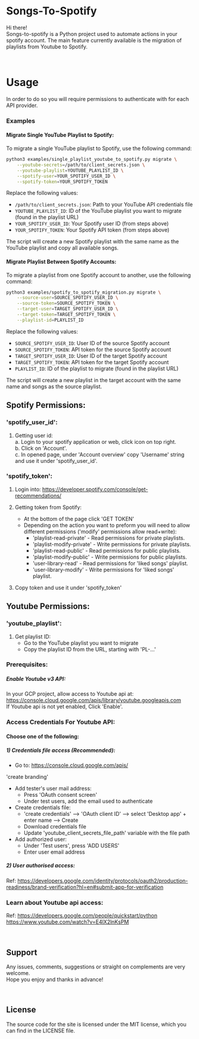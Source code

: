 # Songs-To-Spotify
Hi there! <br>
Songs-to-spotify is a Python project used to automate actions in your spotify account.
The main feature currently available is the migration of playlists from Youtube to Spotify.

<br>

# Usage
In order to do so you will require permissions to authenticate with for each API provider.
### Examples

#### Migrate Single YouTube Playlist to Spotify:
To migrate a single YouTube playlist to Spotify, use the following command:

```bash
python3 examples/single_playlist_youtube_to_spotify.py migrate \
    --youtube-secrets=/path/to/client_secrets.json \
    --youtube-playlist=YOUTUBE_PLAYLIST_ID \
    --spotify-user=YOUR_SPOTIFY_USER_ID \
    --spotify-token=YOUR_SPOTIFY_TOKEN
```

Replace the following values:
- `/path/to/client_secrets.json`: Path to your YouTube API credentials file
- `YOUTUBE_PLAYLIST_ID`: ID of the YouTube playlist you want to migrate (found in the playlist URL)
- `YOUR_SPOTIFY_USER_ID`: Your Spotify user ID (from steps above)
- `YOUR_SPOTIFY_TOKEN`: Your Spotify API token (from steps above)

The script will create a new Spotify playlist with the same name as the YouTube playlist and copy all available songs.

#### Migrate Playlist Between Spotify Accounts:
To migrate a playlist from one Spotify account to another, use the following command:

```bash
python3 examples/spotify_to_spotify_migration.py migrate \
    --source-user=SOURCE_SPOTIFY_USER_ID \
    --source-token=SOURCE_SPOTIFY_TOKEN \
    --target-user=TARGET_SPOTIFY_USER_ID \
    --target-token=TARGET_SPOTIFY_TOKEN \
    --playlist-id=PLAYLIST_ID
```

Replace the following values:
- `SOURCE_SPOTIFY_USER_ID`: User ID of the source Spotify account
- `SOURCE_SPOTIFY_TOKEN`: API token for the source Spotify account
- `TARGET_SPOTIFY_USER_ID`: User ID of the target Spotify account
- `TARGET_SPOTIFY_TOKEN`: API token for the target Spotify account
- `PLAYLIST_ID`: ID of the playlist to migrate (found in the playlist URL)

The script will create a new playlist in the target account with the same name and songs as the source playlist.

## Spotify Permissions:
### 'spotify_user_id':
1. Getting user id: <br>
    a. Login to your spotify application or web, click icon on top right. <br>
    b. Click on 'Account'. <br>
    c. In opened page, under 'Account overview' copy 'Username' string and use it under 'spotify_user_id'.

### 'spotify_token':
1. Login into: https://developer.spotify.com/console/get-recommendations/
2. Getting token from Spotify:
    - At the bottom of the page click 'GET TOKEN'
    - Depending on the action you want to preform you will need to allow different permissions ('modify' permissions allow read+write):
        - 'playlist-read-private' - Read permissions for private playlists.
        - 'playlist-modify-private' - Write permissions for private playlists.
        - 'playlist-read-public' - Read permissions for public playlists.
        - 'playlist-modify-public' - Write permissions for public playlists.
        - 'user-library-read' - Read permissions for 'liked songs' playlist.
        - 'user-library-modify' - Write permissions for 'liked songs' playlist.

3. Copy token and use it under 'spotify_token'

## Youtube Permissions:
### 'youtube_playlist':
1. Get playlist ID:
    - Go to the YouTube playlist you want to migrate
    - Copy the playlist ID from the URL, starting with 'PL-...'

### Prerequisites:
##### Enable Youtube v3 API:
In your GCP project, allow access to Youtube api at: https://console.cloud.google.com/apis/library/youtube.googleapis.com <br>
If Youtube api is not yet enabled, Click 'Enable'.

### Access Credentials For Youtube API:
#### Choose one of the following:
##### 1) Credentials file access (Recommended):
- Go to: https://console.cloud.google.com/apis/

'create branding'

- Add tester's user mail address:
    - Press 'OAuth consent screen'
    - Under test users, add the email used to authenticate
- Create credentials file:
    - 'create credentials' --> 'OAuth client ID' --> select 'Desktop app' + enter name --> Create
    - Download credentials file
    - Update 'youtube_client_secrets_file_path' variable with the file path
- Add authorized user:
    - Under 'Test users', press 'ADD USERS'
    - Enter user email address
    

##### 2) User authorised access:
Ref: https://developers.google.com/identity/protocols/oauth2/production-readiness/brand-verification?hl=en#submit-app-for-verification


### Learn about Youtube api access:
Ref: https://developers.google.com/people/quickstart/python
https://www.youtube.com/watch?v=E4lX2lnKsPM

<br>

## Support
Any issues, comments, suggestions or straight on complements are very welcome. <br>
Hope you enjoy and thanks in advance!

<br>

## License
The source code for the site is licensed under the MIT license, which you can find in the LICENSE file.
